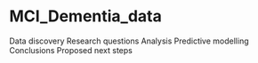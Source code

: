 # MCI_Dementia_data
Data discovery 
Research questions 
Analysis 
Predictive modelling 
Conclusions 
Proposed next steps
